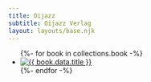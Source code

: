 ```yaml
---
title: Oijazz
subtitle: Oijazz Verlag
layout: layouts/base.njk
---
```


<ul class="product-list">
{%- for book in collections.book -%}
  <li>
    <a href="{{ book.url }}">
      <img src="/images/products/{{ book.data.cover | smallImage }}" alt="{{ book.data.title }}">
    </a>
  </li>
{%- endfor -%}
</ul>
